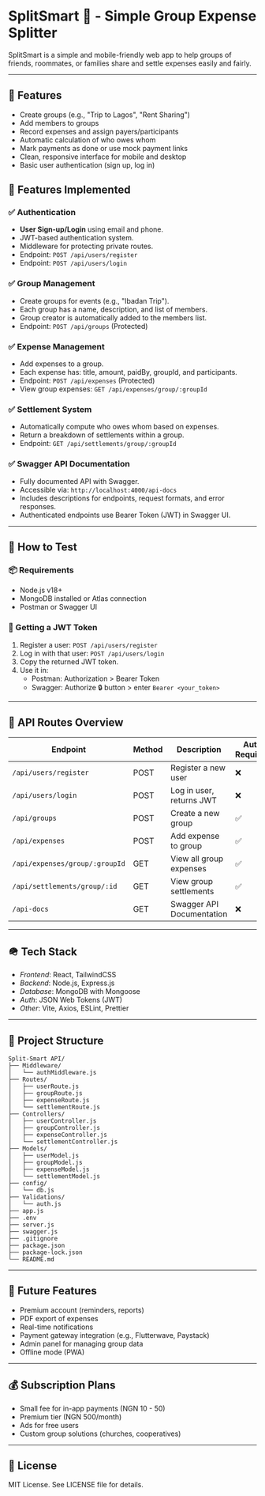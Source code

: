 # SplitSmart 💸 - Simple Group Expense Splitter

SplitSmart is a simple and mobile-friendly web app to help groups of friends, roommates, or families share and settle expenses easily and fairly.

---



## 🚀 Features
- Create groups (e.g., "Trip to Lagos", "Rent Sharing")
- Add members to groups
- Record expenses and assign payers/participants
- Automatic calculation of who owes whom
- Mark payments as done or use mock payment links
- Clean, responsive interface for mobile and desktop
- Basic user authentication (sign up, log in)


## 🚀 Features Implemented

### ✅ Authentication
- **User Sign-up/Login** using email and phone.
- JWT-based authentication system.
- Middleware for protecting private routes.
- Endpoint: `POST /api/users/register`  
- Endpoint: `POST /api/users/login`  

### ✅ Group Management
- Create groups for events (e.g., "Ibadan Trip").
- Each group has a name, description, and list of members.
- Group creator is automatically added to the members list.
- Endpoint: `POST /api/groups` (Protected)

### ✅ Expense Management
- Add expenses to a group.
- Each expense has: title, amount, paidBy, groupId, and participants.
- Endpoint: `POST /api/expenses` (Protected)
- View group expenses: `GET /api/expenses/group/:groupId`

### ✅ Settlement System
- Automatically compute who owes whom based on expenses.
- Return a breakdown of settlements within a group.
- Endpoint: `GET /api/settlements/group/:groupId`

### ✅ Swagger API Documentation
- Fully documented API with Swagger.
- Accessible via: `http://localhost:4000/api-docs`
- Includes descriptions for endpoints, request formats, and error responses.
- Authenticated endpoints use Bearer Token (JWT) in Swagger UI.

---

## 🧪 How to Test

### 📦 Requirements
- Node.js v18+
- MongoDB installed or Atlas connection
- Postman or Swagger UI

### 🔐 Getting a JWT Token
1. Register a user: `POST /api/users/register`
2. Log in with that user: `POST /api/users/login`
3. Copy the returned JWT token.
4. Use it in:
   - Postman: Authorization > Bearer Token
   - Swagger: Authorize 🔒 button > enter `Bearer <your_token>`

---

## 🔄 API Routes Overview

| Endpoint                         | Method | Description                   | Auth Required |
|----------------------------------|--------|-------------------------------|----------------|
| `/api/users/register`           | POST   | Register a new user           | ❌             |
| `/api/users/login`              | POST   | Log in user, returns JWT      | ❌             |
| `/api/groups`                   | POST   | Create a new group            | ✅             |
| `/api/expenses`                 | POST   | Add expense to group          | ✅             |
| `/api/expenses/group/:groupId` | GET    | View all group expenses       | ✅             |
| `/api/settlements/group/:id`   | GET    | View group settlements        | ✅             |
| `/api-docs`                     | GET    | Swagger API Documentation     | ❌             |

---

## 🪖 Tech Stack
- *Frontend*: React, TailwindCSS
- *Backend*: Node.js, Express.js
- *Database*: MongoDB with Mongoose
- *Auth*: JSON Web Tokens (JWT)
- *Other*: Vite, Axios, ESLint, Prettier

---

## 📁 Project Structure

```
Split-Smart API/
├── Middleware/
│   └── authMiddleware.js
├── Routes/
│   ├── userRoute.js
│   ├── groupRoute.js
│   ├── expenseRoute.js
│   └── settlementRoute.js
├── Controllers/
│   ├── userController.js
│   ├── groupController.js
│   ├── expenseController.js
│   └── settlementController.js
├── Models/
│   ├── userModel.js
│   ├── groupModel.js
│   ├── expenseModel.js
│   └── settlementModel.js
├── config/
│   └── db.js
├── Validations/
│   └── auth.js
├── app.js
├── .env
├── server.js
├── swagger.js
├── .gitignore
├── package.json
├── package-lock.json
└── README.md

```
---


## 🌟 Future Features
- Premium account (reminders, reports)
- PDF export of expenses
- Real-time notifications
- Payment gateway integration (e.g., Flutterwave, Paystack)
- Admin panel for managing group data
- Offline mode (PWA)

---

## 💰 Subscription Plans
- Small fee for in-app payments (NGN 10 - 50)
- Premium tier (NGN 500/month)
- Ads for free users
- Custom group solutions (churches, cooperatives)

---


## 💪 License
MIT License. See LICENSE file for details.

